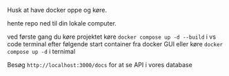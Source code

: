 Husk at have docker oppe og køre.

hente repo ned til din lokale computer.

ved første gang du køre projektet køre `docker compose up -d --build` i vs code terminal
efter følgende start container fra docker GUI eller køre `docker compose up -d` i ternimal


Besøg `http://localhost:3000/docs` for at se API i vores database
